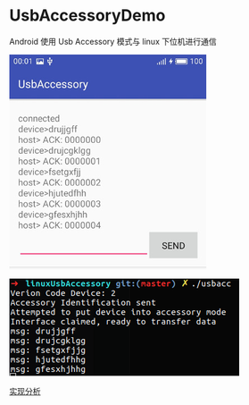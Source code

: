 # UsbAccessoryDemo

Android 使用 Usb Accessory 模式与 linux 下位机进行通信

![](preview/android.jpg) 

![](preview/linux.png) 

[实现分析](http://blog.csdn.net/lj402159806/article/details/69940628)
